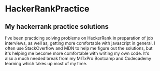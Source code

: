 # HackerRankPractice
## My hackerrank practice solutions

I've been practicing solving problems on HackerRank in preparation of job interviews, as well as, getting more comfortable with javascript in general. I often use StackOverflow and MDN to help me figure out the solutions, but it's helping me become more comfortable with writing my own code. It's also a much needed break from my MITxPro Bootcamp and Codecademy learning which takes up most of my time.
